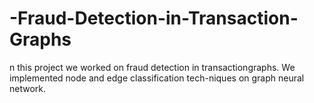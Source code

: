 # -Fraud-Detection-in-Transaction-Graphs
n this project we worked on fraud detection in transactiongraphs.  We implemented node and edge classification tech-niques  on  graph  neural  network. 
